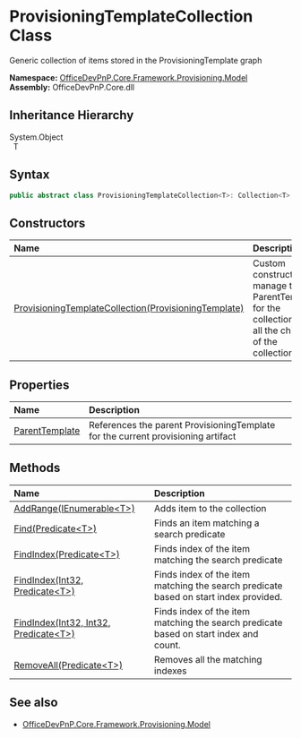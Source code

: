 # ProvisioningTemplateCollection Class
 Generic collection of items stored in the ProvisioningTemplate graph   

**Namespace:** [OfficeDevPnP.Core.Framework.Provisioning.Model](OfficeDevPnP.Core.Framework.Provisioning.Model.md)  
**Assembly:** OfficeDevPnP.Core.dll  
## Inheritance Hierarchy
System.Object  
&ensp;T  
## Syntax
```C#
public abstract class ProvisioningTemplateCollection<T>: Collection<T>, IProvisioningTemplateDescendant where T : BaseModel
```
## Constructors
|**Name**|**Description**|
|:-----|:-----|
| [ProvisioningTemplateCollection(ProvisioningTemplate)](OfficeDevPnP.Core.Framework.Provisioning.Model.ProvisioningTemplateCollection.ctor1.md) | Custom constructor to manage the ParentTemplate for the collection and all the children of the collection 
## Properties
|**Name**|**Description**|
|:-----|:-----|
| [ParentTemplate](OfficeDevPnP.Core.Framework.Provisioning.Model.ProvisioningTemplateCollection.ParentTemplate.md) | References the parent ProvisioningTemplate for the current provisioning artifact
## Methods
|**Name**|**Description**|
|:-----|:-----|
| [AddRange(IEnumerable&lt;T&gt;)](OfficeDevPnP.Core.Framework.Provisioning.Model.ProvisioningTemplateCollection.c9396447.md) | Adds item to the collection
| [Find(Predicate&lt;T&gt;)](OfficeDevPnP.Core.Framework.Provisioning.Model.ProvisioningTemplateCollection.a3f4e88c.md) | Finds an item matching a search predicate
| [FindIndex(Predicate&lt;T&gt;)](OfficeDevPnP.Core.Framework.Provisioning.Model.ProvisioningTemplateCollection.da089b2f.md) | Finds index of the item matching the search predicate
| [FindIndex(Int32, Predicate&lt;T&gt;)](OfficeDevPnP.Core.Framework.Provisioning.Model.ProvisioningTemplateCollection.a0b9537a.md) | Finds index of the item matching the search predicate based on start index provided.
| [FindIndex(Int32, Int32, Predicate&lt;T&gt;)](OfficeDevPnP.Core.Framework.Provisioning.Model.ProvisioningTemplateCollection.d0beeaa1.md) | Finds index of the item matching the search predicate based on start index and count.
| [RemoveAll(Predicate&lt;T&gt;)](OfficeDevPnP.Core.Framework.Provisioning.Model.ProvisioningTemplateCollection.519f9e70.md) | Removes all the matching indexes
## See also
- [OfficeDevPnP.Core.Framework.Provisioning.Model](OfficeDevPnP.Core.Framework.Provisioning.Model.md)
